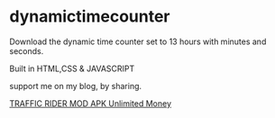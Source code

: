 # dynamictimecounter

Download the dynamic time counter set to 13 hours with minutes and seconds.

Built in HTML,CSS & JAVASCRIPT

support me on my blog, by sharing.

<a href="https://apkcroc.com/traffic-rider-mod-apk/">TRAFFIC RIDER MOD APK Unlimited Money</a>

